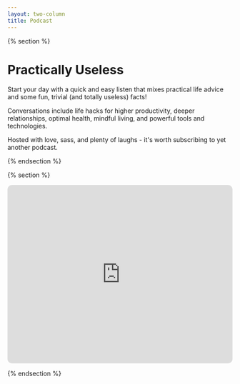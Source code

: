 ```yaml
---
layout: two-column
title: Podcast
---
```


{% section %}

# Practically Useless

Start your day with a quick and easy listen that mixes practical life advice and some fun, trivial (and totally useless) facts!

Conversations include life hacks for higher productivity, deeper relationships, optimal health, mindful living, and powerful tools and technologies.

Hosted with love, sass, and plenty of laughs - it's worth subscribing to yet another podcast.

{% endsection %}

{% section %}

<div style="width: 100%; height: 400px; border-radius: 10px; overflow: hidden;"><iframe style="width: 100%; height: 100%;" frameborder="no" scrolling="no" seamless src="https://player.captivate.fm/show/f368b04e-dde4-47b9-84fc-116c56251601/"></iframe></div>

{% endsection %}
